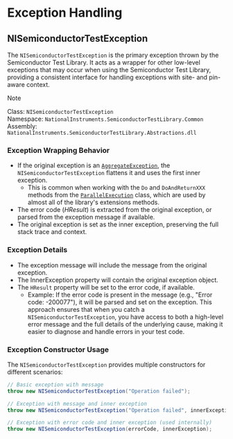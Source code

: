# Exception Handling

## NISemiconductorTestException

The `NISemiconductorTestException` is the primary exception thrown by the Semiconductor Test Library. It acts as a wrapper for other low-level exceptions that may occur when using the Semiconductor Test Library, providing a consistent interface for handling exceptions with site- and pin-aware context.

> [!NOTE]
> Class: `NISemiconductorTestException`\
> Namespace: `NationalInstruments.SemiconductorTestLibrary.Common` \
> Assembly: `NationalInstruments.SemiconductorTestLibrary.Abstractions.dll`

### Exception Wrapping Behavior

- If the original exception is an [`AggregateException`](https://learn.microsoft.com/en-us/dotnet/api/system.aggregateexception?view=netframework-4.8), the `NISemiconductorTestException` flattens it and uses the first inner exception.
  - This is common when working with the `Do` and `DoAndReturnXXX` methods from the [`ParallelExecution`](advanced/[ParallelizationMethods.md) class, which are used by almost all of the library's extensions methods.
- The error code (*HResult*) is extracted from the original exception, or parsed from the exception message if available.
- The original exception is set as the inner exception, preserving the full stack trace and context.

### Exception Details

- The exception message will include the message from the original exception.
- The InnerException property will contain the original exception object.
- The `HResult` property will be set to the error code, if available.
  - Example: If the error code is present in the message (e.g., "Error code: -200077"), it will be parsed and set on the exception.
This approach ensures that when you catch a `NISemiconductorTestException`, you have access to both a high-level error message and the full details of the underlying cause, making it easier to diagnose and handle errors in your test code.

### Exception Constructor Usage

The `NISemiconductorTestException` provides multiple constructors for different scenarios:

```csharp
// Basic exception with message
throw new NISemiconductorTestException("Operation failed");

// Exception with message and inner exception
throw new NISemiconductorTestException("Operation failed", innerException);

// Exception with error code and inner exception (used internally)
throw new NISemiconductorTestException(errorCode, innerException);
```
